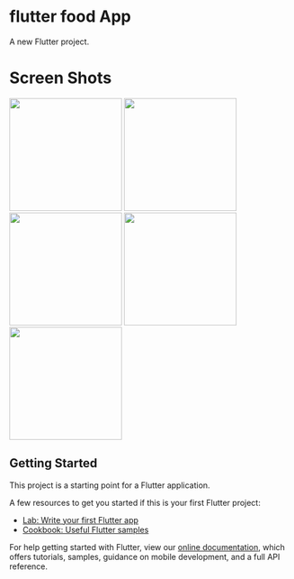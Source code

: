 # flutter food App

A new Flutter project.

# Screen Shots

<img src = "https://user-images.githubusercontent.com/30453784/107865521-6c383880-6e8d-11eb-8b5c-e24fd08663b9.png" width = 200> <img src = "https://user-images.githubusercontent.com/30453784/107865523-6e9a9280-6e8d-11eb-9d70-d15d6409d25b.png" width = 200> <img src = "https://user-images.githubusercontent.com/30453784/107865524-6e9a9280-6e8d-11eb-8f67-c07876f75db5.png" width = 200> <img src = "https://user-images.githubusercontent.com/30453784/107865526-6f332900-6e8d-11eb-83fb-2afa02fe9e3f.png" width = 200> <img src = "https://user-images.githubusercontent.com/30453784/107865527-6fcbbf80-6e8d-11eb-90a1-91d21dc3b6e8.png" width = 200>  


## Getting Started

This project is a starting point for a Flutter application.

A few resources to get you started if this is your first Flutter project:

- [Lab: Write your first Flutter app](https://flutter.io/docs/get-started/codelab)
- [Cookbook: Useful Flutter samples](https://flutter.io/docs/cookbook)

For help getting started with Flutter, view our 
[online documentation](https://flutter.io/docs), which offers tutorials, 
samples, guidance on mobile development, and a full API reference.
